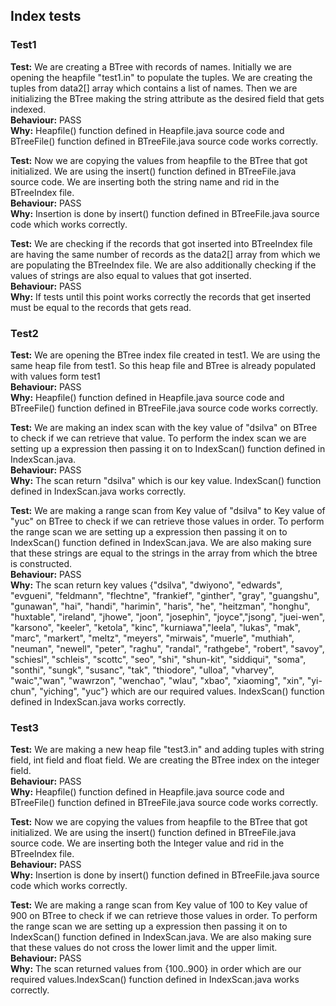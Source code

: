 ## Index tests
### Test1

**Test:** We are creating a BTree with records of names. Initially we are opening the heapfile "test1.in" to populate the tuples. We are creating the tuples from data2[] array which contains a list of names. Then we are initializing the BTree making the string attribute as the desired field that gets indexed.  
**Behaviour:** PASS  
**Why:** Heapfile() function defined in Heapfile.java source code and BTreeFile() function defined in BTreeFile.java source code works correctly.  

**Test:** Now we are copying the values from heapfile to the BTree that got initialized. We are using the insert() function defined in  BTreeFile.java source code. We are inserting both the string name and rid in the BTreeIndex file.  
**Behaviour:** PASS  
**Why:** Insertion is done by insert() function defined in BTreeFile.java source code which works correctly.  

**Test:** We are checking if the records that got inserted into BTreeIndex file are having the same number of records as the data2[] array from which we are populating the BTreeIndex file. We are also additionally checking if the values of strings are also equal to values that got inserted.  
**Behaviour:** PASS  
**Why:** If tests until this point works correctly the records that get inserted must be equal to the records that gets read.

### Test2

**Test:** We are opening the BTree index file created in test1. We are using the same heap file from test1. So this heap file and BTree is already populated with values form test1  
**Behaviour:** PASS  
**Why:** Heapfile() function defined in Heapfile.java source code and BTreeFile() function defined in BTreeFile.java source code works correctly.  

**Test:**  We are making an index scan with the key value of "dsilva" on BTree to check if we can retrieve that value. To perform the index scan we are setting up a expression then passing it on to IndexScan() function defined in IndexScan.java.  
**Behaviour:** PASS  
**Why:** The scan return "dsilva" which is our key value. IndexScan() function defined in IndexScan.java works correctly.

**Test:** We are making a range scan from Key value of "dsilva" to Key value of "yuc" on BTree to check if we can retrieve those values in order. To perform the range scan we are setting up a expression then passing it on to IndexScan() function defined in IndexScan.java. We are also making sure that these strings are equal to the strings in the array from which the btree is constructed.  
**Behaviour:** PASS  
**Why:**  The scan return key values {"dsilva", "dwiyono", "edwards", "evgueni", "feldmann", "flechtne", "frankief", "ginther", "gray", "guangshu", "gunawan", "hai", "handi", "harimin", "haris", "he", "heitzman", "honghu", "huxtable", "ireland", "jhowe", "joon", "josephin", "joyce","jsong", "juei-wen", "karsono", "keeler", "ketola", "kinc", "kurniawa","leela", "lukas", "mak", "marc", "markert", "meltz", "meyers", "mirwais", "muerle", "muthiah", "neuman", "newell", "peter", "raghu", "randal", "rathgebe", "robert", "savoy", "schiesl", "schleis", "scottc", "seo", "shi", "shun-kit", "siddiqui", "soma", "sonthi", "sungk", "susanc", "tak", "thiodore", "ulloa", "vharvey", "waic","wan", "wawrzon", "wenchao", "wlau", "xbao", "xiaoming", "xin", "yi-chun", "yiching", "yuc"} which are our required values. IndexScan() function defined in IndexScan.java works correctly.  

### Test3

**Test:** We are making a new heap file "test3.in" and adding tuples with string field, int field and float field. We are creating the BTree index on the integer field.  
**Behaviour:** PASS  
**Why:** Heapfile() function defined in Heapfile.java source code and BTreeFile() function defined in BTreeFile.java source code works correctly.  

**Test:** Now we are copying the values from heapfile to the BTree that got initialized. We are using the insert() function defined in  BTreeFile.java source code. We are inserting both the Integer value and rid in the BTreeIndex file.  
**Behaviour:** PASS  
**Why:** Insertion is done by insert() function defined in  BTreeFile.java source code which works correctly.  

**Test:** We are making a range scan from Key value of 100 to Key value of 900 on BTree to check if we can retrieve those values in order. To perform the range scan we are setting up a expression then passing it on to IndexScan() function defined in IndexScan.java. We are also making sure that these values do not cross the lower limit and the upper limit.  
**Behaviour:** PASS  
**Why:** The scan returned values from {100..900} in order which are our required values.IndexScan() function defined in IndexScan.java works correctly.  